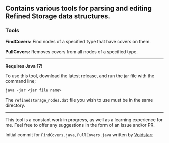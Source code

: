 ## Contains various tools for parsing and editing Refined Storage data structures.

### Tools

**FindCovers:** Find nodes of a specified type that have covers on them.

**PullCovers:** Removes covers from all nodes of a specified type.

<hr>

**Requires Java 17!**

To use this tool, download the latest release, and run the jar file with the command line;

`java -jar <jar file name>`

The `refinedstorage_nodes.dat` file you wish to use must be in the same directory.

<hr>

This tool is a constant work in progress, as well as a learning experience for me. Feel free to offer any suggestions in the form of an Issue and/or PR.

Initial commit for `FindCovers.java`, `PullCovers.java` written by [Voidstarr](https://github.com/voidstarr/)
